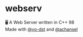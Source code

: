 # webserv

🖥️ A Web Server written in C++ 98  
Made with [@yo-dst](https://github.com/yo-dst) and [@achansel](https://github.com/achansel)
